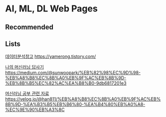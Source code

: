 # AI, ML, DL Web Pages

## Recommended


## Lists
[데이터분석창고](https://yamerong.tistory.com/)  https://yamerong.tistory.com/

[나의 머신러닝 답사기](https://medium.com/@sunwoopark/%EB%82%98%EC%9D%98-%EB%A8%B8%EC%8B%A0%EB%9F%AC%EB%8B%9D-%EB%8B%B5%EC%82%AC%EA%B8%B0-9db6817201e3) https://medium.com/@sunwoopark/%EB%82%98%EC%9D%98-%EB%A8%B8%EC%8B%A0%EB%9F%AC%EB%8B%9D-%EB%8B%B5%EC%82%AC%EA%B8%B0-9db6817201e3

[머신러닝 공부 관련 자료](https://velog.io/@han811/%EB%A8%B8%EC%8B%A0%EB%9F%AC%EB%8B%9D-%EA%B3%B5%EB%B6%80-%EA%B4%80%EB%A0%A8-%EC%9E%90%EB%A3%8C) https://velog.io/@han811/%EB%A8%B8%EC%8B%A0%EB%9F%AC%EB%8B%9D-%EA%B3%B5%EB%B6%80-%EA%B4%80%EB%A0%A8-%EC%9E%90%EB%A3%8C


